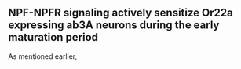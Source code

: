 ## NPF-NPFR signaling actively sensitize Or22a expressing ab3A neurons during the early maturation period

As mentioned earlier, 